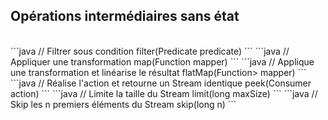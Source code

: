 ## Opérations intermédiaires sans état
<br>
```java
// Filtrer sous condition
filter(Predicate<? super T> predicate) 
```
```java
// Appliquer une transformation
map(Function<? super T,? extends R> mapper) 
```
```java
// Applique une transformation et linéarise le résultat
flatMap(Function<? super T,? extends Stream<? extends R>> mapper) 
```
```java
// Réalise l'action et retourne un Stream identique
peek(Consumer<? super T> action) 
```
```java
// Limite la taille du Stream
limit(long maxSize) 
```
```java
// Skip les n premiers éléments du Stream
skip(long n) 
```
<br>